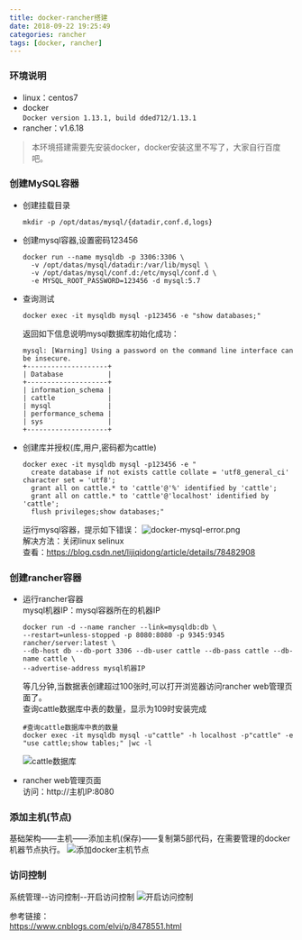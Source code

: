 ```yaml
---
title: docker-rancher搭建
date: 2018-09-22 19:25:49
categories: rancher
tags: [docker, rancher]
---
```


### 环境说明
- linux：centos7
- docker  
`Docker version 1.13.1, build dded712/1.13.1`
- rancher：v1.6.18

> 本环境搭建需要先安装docker，docker安装这里不写了，大家自行百度吧。

<!-- more -->
### 创建MySQL容器
- 创建挂载目录  
    ```
    mkdir -p /opt/datas/mysql/{datadir,conf.d,logs}
    ```

- 创建mysql容器,设置密码123456  
    ```
    docker run --name mysqldb -p 3306:3306 \
      -v /opt/datas/mysql/datadir:/var/lib/mysql \
      -v /opt/datas/mysql/conf.d:/etc/mysql/conf.d \
      -e MYSQL_ROOT_PASSWORD=123456 -d mysql:5.7
    ```
- 查询测试  
    ```
    docker exec -it mysqldb mysql -p123456 -e "show databases;"
    ```
    返回如下信息说明mysql数据库初始化成功：
    ```
    mysql: [Warning] Using a password on the command line interface can be insecure.
    +--------------------+
    | Database           |
    +--------------------+
    | information_schema |
    | cattle             |
    | mysql              |
    | performance_schema |
    | sys                |
    +--------------------+
    
    ```
- 创建库并授权(库,用户,密码都为cattle)   
    ```
    docker exec -it mysqldb mysql -p123456 -e "
      create database if not exists cattle collate = 'utf8_general_ci' character set = 'utf8';
      grant all on cattle.* to 'cattle'@'%' identified by 'cattle';
      grant all on cattle.* to 'cattle'@'localhost' identified by 'cattle';
      flush privileges;show databases;"
    ```
    运行mysql容器，提示如下错误：
    ![docker-mysql-error.png](https://upload-images.jianshu.io/upload_images/8760038-cec923fbc38dd752.png?imageMogr2/auto-orient/strip%7CimageView2/2/w/1240)  
    解决方法：关闭linux selinux  
    查看：https://blog.csdn.net/lijiqidong/article/details/78482908

### 创建rancher容器
- 运行rancher容器  
    mysql机器IP：mysql容器所在的机器IP  
    ```
    docker run -d --name rancher --link=mysqldb:db \
    --restart=unless-stopped -p 8080:8080 -p 9345:9345 rancher/server:latest \
    --db-host db --db-port 3306 --db-user cattle --db-pass cattle --db-name cattle \
    --advertise-address mysql机器IP
    ```
    等几分钟,当数据表创建超过100张时,可以打开浏览器访问rancher web管理页面了。  
    查询cattle数据库中表的数量，显示为109时安装完成  
    ```
    #查询cattle数据库中表的数量
    docker exec -it mysqldb mysql -u"cattle" -h localhost -p"cattle" -e "use cattle;show tables;" |wc -l
    ```
    ![cattle数据库](https://upload-images.jianshu.io/upload_images/8760038-71192bb9dae58c4a.png?imageMogr2/auto-orient/strip%7CimageView2/2/w/1240)

- rancher web管理页面  
    访问：http://主机IP:8080

### 添加主机(节点)
基础架构——主机——添加主机(保存)——复制第5部代码，在需要管理的docker机器节点执行。
![添加docker主机节点](https://upload-images.jianshu.io/upload_images/8760038-d31484741dfaf88d.png?imageMogr2/auto-orient/strip%7CimageView2/2/w/1240)

### 访问控制
系统管理--访问控制--开启访问控制
![开启访问控制](https://upload-images.jianshu.io/upload_images/8760038-ccf1f9125a4bad99.png?imageMogr2/auto-orient/strip%7CimageView2/2/w/1240)

参考链接：  
https://www.cnblogs.com/elvi/p/8478551.html
